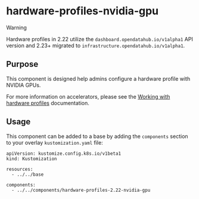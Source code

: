 # hardware-profiles-nvidia-gpu

> [!WARNING]  
> Hardware profiles in 2.22 utilize the `dashboard.opendatahub.io/v1alpha1` API version and 2.23+ migrated to `infrastructure.opendatahub.io/v1alpha1`.

## Purpose
This component is designed help admins configure a hardware profile with NVIDIA GPUs.

For more information on accelerators, please see the [Working with hardware profiles](https://docs.redhat.com/en/documentation/red_hat_openshift_ai_self-managed/2-latest/html/working_with_accelerators/working-with-hardware-profiles_accelerators#working-with-hardware-profiles_accelerators) documentation.

## Usage

This component can be added to a base by adding the `components` section to your overlay `kustomization.yaml` file:

```
apiVersion: kustomize.config.k8s.io/v1beta1
kind: Kustomization

resources:
  - ../../base

components:
  - ../../components/hardware-profiles-2.22-nvidia-gpu
```
